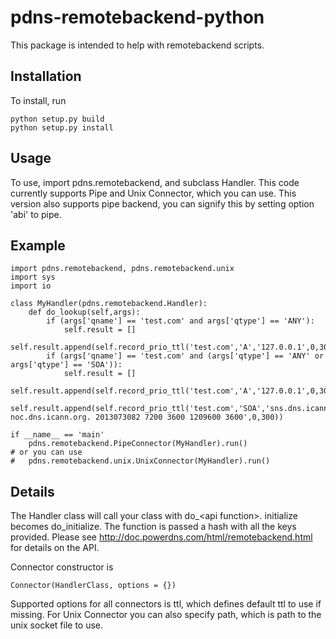 pdns-remotebackend-python
=========================

This package is intended to help with remotebackend scripts. 

Installation
------------
To install, run 

```
python setup.py build
python setup.py install
```

Usage
-----

To use, import pdns.remotebackend, and subclass Handler. This code
currently supports Pipe and Unix Connector, which you can use. This version
also supports pipe backend, you can signify this by setting option 'abi' to pipe.

Example
-------

```
import pdns.remotebackend, pdns.remotebackend.unix
import sys
import io

class MyHandler(pdns.remotebackend.Handler):
    def do_lookup(self,args):
        if (args['qname'] == 'test.com' and args['qtype'] == 'ANY'):
            self.result = []
            self.result.append(self.record_prio_ttl('test.com','A','127.0.0.1',0,300))
        if (args['qname'] == 'test.com' and (args['qtype'] == 'ANY' or args['qtype'] == 'SOA')):
            self.result = []
            self.result.append(self.record_prio_ttl('test.com','A','127.0.0.1',0,300))
            self.result.append(self.record_prio_ttl('test.com','SOA','sns.dns.icann.org. noc.dns.icann.org. 2013073082 7200 3600 1209600 3600',0,300))

if __name__ == 'main'
	pdns.remotebackend.PipeConnector(MyHandler).run()
# or you can use
#	pdns.remotebackend.unix.UnixConnector(MyHandler).run()
```

Details
---
The Handler class will call your class with do\_\<api function\>. initialize becomes do\_initialize. The function is passed a hash with all the keys provided. 
Please see http://doc.powerdns.com/html/remotebackend.html for details on the API. 

Connector constructor is 
```
Connector(HandlerClass, options = {})
```
Supported options for all connectors is ttl, which defines default ttl to use if missing. For Unix Connector you can also specify path, which is path to the
unix socket file to use. 
